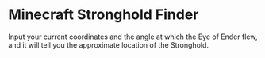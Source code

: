 # Minecraft Stronghold Finder

Input your current coordinates and the angle at which the Eye of Ender flew, and it will tell you the approximate location of the Stronghold.
